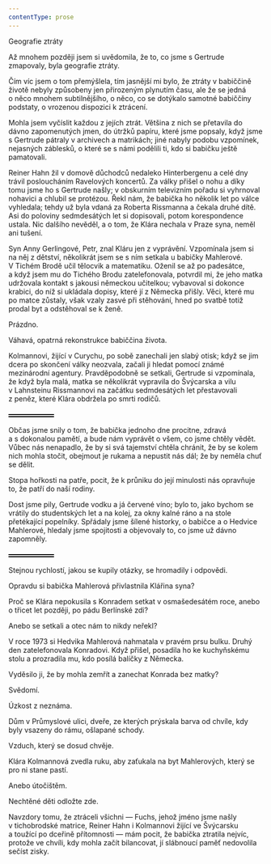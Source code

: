 ```yaml
---
contentType: prose
---
```


<section>

Geografie ztráty

Až mnohem později jsem si uvědomila, že to, co jsme s Gertrude zmapovaly, byla geografie ztráty.

Čím víc jsem o tom přemýšlela, tím jasnější mi bylo, že ztráty v babiččině životě nebyly způsobeny jen přirozeným plynutím času, ale že se jedná o něco mnohem subtilnějšího, o něco, co se dotýkalo samotné babiččiny podstaty, o vrozenou dispozici k ztrácení.

Mohla jsem vyčíslit každou z jejích ztrát. Většina z nich se přetavila do dávno zapomenutých jmen, do útržků papíru, které jsme popsaly, když jsme s Gertrude pátraly v archivech a matrikách; jiné nabyly podobu vzpomínek, nejasných záblesků, o které se s námi podělili ti, kdo si babičku ještě pamatovali.

Reiner Hahn žil v domově důchodců nedaleko Hinterbergenu a celé dny trávil posloucháním Ravelových koncertů. Za války přišel o nohu a díky tomu jsme ho s Gertrude našly; v obskurním televizním pořadu si vyhrnoval nohavici a chlubil se protézou. Řekl nám, že babička ho několik let po válce vyhledala; tehdy už byla vdaná za Roberta Rissmanna a čekala druhé dítě. Asi do poloviny sedmdesátých let si dopisovali, potom korespondence ustala. Nic dalšího nevěděl, a o tom, že Klára nechala v Praze syna, neměl ani tušení.

Syn Anny Gerlingové, Petr, znal Kláru jen z vyprávění. Vzpomínala jsem si na něj z dětství, několikrát jsem se s ním setkala u babičky Mahlerové. V Tichém Brodě učil tělocvik a matematiku. Oženil se až po padesátce, a když jsem mu do Tichého Brodu zatelefonovala, potvrdil mi, že jeho matka udržovala kontakt s jakousi německou učitelkou; vybavoval si dokonce krabici, do níž si ukládala dopisy, které jí z Německa přišly. Věci, které mu po matce zůstaly, však vzaly zasvé při stěhování, hned po svatbě totiž prodal byt a odstěhoval se k ženě.

Prázdno.

Váhavá, opatrná rekonstrukce babiččina života.

Kolmannovi, žijící v Curychu, po sobě zanechali jen slabý otisk; když se jim dcera po skončení války neozvala, začali ji hledat pomocí známé mezinárodní agentury. Pravděpodobně se setkali, Gertrude si vzpomínala, že když byla malá, matka se několikrát vypravila do Švýcarska a vilu v Lahnsteinu Rissmannovi na začátku sedmdesátých let přestavovali z peněz, které Klára obdržela po smrti rodičů.

![divider.png](./resources/divider_opt.png)

Občas jsme snily o tom, že babička jednoho dne procitne, zdravá a s dokonalou pamětí, a bude nám vyprávět o všem, co jsme chtěly vědět. Vůbec nás nenapadlo, že by si svá tajemství chtěla chránit, že by se kolem nich mohla stočit, obejmout je rukama a nepustit nás dál; že by neměla chuť se dělit.

Stopa hořkosti na patře, pocit, že k průniku do její minulosti nás opravňuje to, že patří do naší rodiny.

Dost jsme pily, Gertrude vodku a já červené víno; bylo to, jako bychom se vrátily do studentských let a na kolej, za okny kalné ráno a na stole přetékající popelníky. Spřádaly jsme šílené historky, o babičce a o Hedvice Mahlerové, hledaly jsme spojitosti a objevovaly to, co jsme už dávno zapomněly.

![divider.png](./resources/divider_opt.png)

Stejnou rychlostí, jakou se kupily otázky, se hromadily i odpovědi.

Opravdu si babička Mahlerová přivlastnila Klářina syna?

Proč se Klára nepokusila s Konradem setkat v osmašedesátém roce, anebo o třicet let později, po pádu Berlínské zdi?

Anebo se setkali a otec nám to nikdy neřekl?

V roce 1973 si Hedvika Mahlerová nahmatala v pravém prsu bulku. Druhý den zatelefonovala Konradovi. Když přišel, posadila ho ke kuchyňskému stolu a prozradila mu, kdo posílá balíčky z Německa.

Vyděsilo ji, že by mohla zemřít a zanechat Konrada bez matky?

Svědomí.

Úzkost z neznáma.

Dům v Průmyslové ulici, dveře, ze kterých prýskala barva od chvíle, kdy byly vsazeny do rámu, ošlapané schody.

Vzduch, který se dosud chvěje.

Klára Kolmannová zvedla ruku, aby zaťukala na byt Mahlerových, který se pro ni stane pastí.

Anebo útočištěm.

Nechtěné děti odložte zde.

Navzdory tomu, že ztráceli všichni — Fuchs, jehož jméno jsme našly v tichobrodské matrice, Reiner Hahn i Kolmannovi žijící ve Švýcarsku a toužící po dceřině přítomnosti — mám pocit, že babička ztratila nejvíc, protože ve chvíli, kdy mohla začít bilancovat, jí slábnoucí paměť nedovolila sečíst zisky.

</section>
